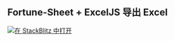 ## Fortune-Sheet + ExcelJS 导出 Excel

[![在 StackBlitz 中打开](https://developer.stackblitz.com/img/open_in_stackblitz.svg)](https://stackblitz.com/github/zxiaosi/blog-code/tree/FortuneSheet-ExcelJS?file=src%2Fmain.ts)